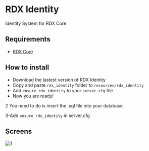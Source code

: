 # RDX Identity
Identity System for RDX Core

## Requirements
- [RDX Core]()

## How to install
* Download the lastest version of RDX Identity
* Copy and paste ```rdx_identity``` folder to ```resources/rdx_identity```
* Add ```ensure rdx_identity``` to your ```server.cfg``` file
* Now you are ready!

 2 You need to do is insert the .sql file into your database.

 3-Add ```ensure rdx_identity``` in server.cfg

## Screens
![1](https://cdn.discordapp.com/attachments/686807996420063232/845642380509446194/unknown_1.png)
